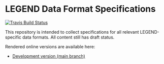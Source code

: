 # LEGEND Data Format Specifications

[![Travis Build Status](https://travis-ci.com/legend-exp/legend-data-format-specs.svg?branch=main)](https://travis-ci.com/legend-exp/legend-data-format-specs)

This repository is intended to collect specifications for all relevant LEGEND-specific data formats. All content still has draft status.

Rendered online versions are available here:

* [Development version (main branch)](https://legend-exp.github.io/legend-data-format-specs/main)
